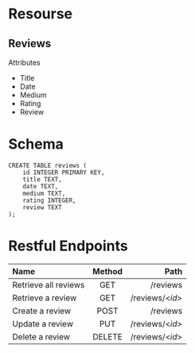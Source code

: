 # Resourse
## Reviews

Attributes
- Title
- Date
- Medium
- Rating
- Review

# Schema
```
CREATE TABLE reviews (
    id INTEGER PRIMARY KEY,
    title TEXT,
    date TEXT,
    medium TEXT,
    rating INTEGER,
    review TEXT
);
```

# Restful Endpoints
| Name                 |  Method  |    Path         |
| :------------------- | :------: | --------------: |
| Retrieve all reviews |   GET    | /reviews        |
| Retrieve a review    |   GET    | /reviews/<*id*> |
| Create a review      |   POST   | /reviews        |
| Update a review      |   PUT    | /reviews/<*id*> |
| Delete a review      |   DELETE | /reviews/<*id*> |

